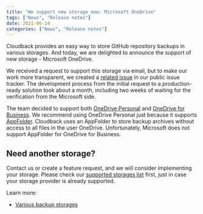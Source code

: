 ```yaml
---
title: "We support new storage now: Microsoft OneDrive"
tags: ["News", "Release notes"]
date: 2021-06-14
categories: ["News", "Release notes"]
---
```


Cloudback provides an easy way to store GitHub repository backups in various storages. And today, we are delighted to announce the support of new storage - Microsoft OneDrive. 

We received a request to support this storage via email, but to make our work more transparent, we created a [related issue](https://github.com/cloudback/issue-tracker/issues/7) in our public issue tracker. The development process from the initial request to a production-ready solution took about a month, including two weeks of waiting for the verification from the Microsoft side. 

The team decided to support both [OneDrive Personal](https://www.microsoft.com/en-ww/microsoft-365/onedrive/online-cloud-storage) and [OneDrive for Business](https://www.microsoft.com/en-ww/microsoft-365/onedrive/onedrive-for-business). We recommend using OneDrive Personal just because it supports [AppFolder](https://docs.microsoft.com/en-us/onedrive/developer/rest-api/concepts/special-folders-appfolder). Cloudback uses an AppFolder to store backup archives without access to all files in the user OneDrive. Unfortunately, Microsoft does not support AppFolder for OneDrive for Business.

## Need another storage?

Contact us or create a feature request, and we will consider implementing your storage. Please check our [supported storages list](https://docs.cloudback.it/features/various-backup-storages/#supported-storages) first, just in case your storage provider is already supported.

Learn more: 
 - [Various backup storages](https://docs.cloudback.it/features/various-backup-storages/) 
